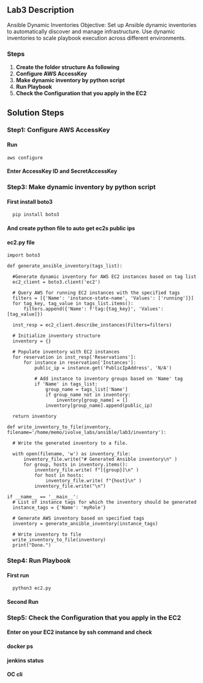 ## Lab3 Description 

 Ansible Dynamic Inventories Objective: Set up Ansible dynamic inventories to automatically discover and manage infrastructure. Use dynamic inventories to scale playbook execution across different environments.

### Steps 
1. **Create the folder structure As following**
2. **Configure AWS AccessKey**
3. **Make dynamic inventory by python script**
4. **Run Playbook**
5. **Check the Configuration that you apply in the EC2**



## Solution Steps

 
### Step1: Configure AWS AccessKey

#### Run 
  ```
  aws configure

  ```
#### Enter AccessKey ID and SecretAccessKey


### Step3: Make dynamic inventory by python script
#### First install boto3 
```
  pip install boto3

```
#### And create python file to auto get ec2s public ips
#### ec2.py file
  ```
import boto3

def generate_ansible_inventory(tags_list):
    
    #Generate dynamic inventory for AWS EC2 instances based on tag list
    ec2_client = boto3.client('ec2')

    # Query AWS for running EC2 instances with the specified tags
    filters = [{'Name': 'instance-state-name', 'Values': ['running']}]
    for tag_key, tag_value in tags_list.items():
        filters.append({'Name': f'tag:{tag_key}', 'Values': [tag_value]})

    inst_resp = ec2_client.describe_instances(Filters=filters)

    # Initialize inventory structure
    inventory = {}

    # Populate inventory with EC2 instances
    for reservation in inst_resp['Reservations']:
        for instance in reservation['Instances']:
            public_ip = instance.get('PublicIpAddress', 'N/A')

            # Add instance to inventory groups based on 'Name' tag
            if 'Name' in tags_list:
                group_name = tags_list['Name']
                if group_name not in inventory:
                    inventory[group_name] = []
                inventory[group_name].append(public_ip)

    return inventory

def write_inventory_to_file(inventory, filename='/home/memo/ivolve_labs/ansible/lab3/inventory'):

    # Write the generated inventory to a file.

    with open(filename, 'w') as inventory_file:
        inventory_file.write("# Generated Ansible inventory\n" )
        for group, hosts in inventory.items():
            inventory_file.write( f"[{group}]\n" )
            for host in hosts:
                inventory_file.write( f"{host}\n" )
            inventory_file.write("\n")

if __name__ == '__main__':
    # List of instance tags for which the inventory should be generated
    instance_tags = {'Name': 'myRole'}

    # Generate AWS inventory based on specified tags
    inventory = generate_ansible_inventory(instance_tags)

    # Write inventory to file
    write_inventory_to_file(inventory)
    print("Done.")

  ```

### Step4: Run Playbook
#### First run 
```
  python3 ec2.py

```

#### Second Run

### Step5: Check the Configuration that you apply in the EC2
#### Enter on your EC2 instance by ssh command and check 
#### docker ps
 

#### jenkins status


#### OC cli
  


  

